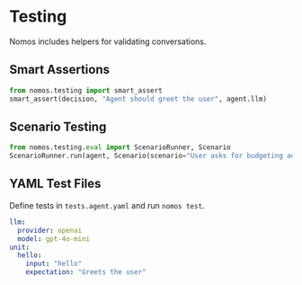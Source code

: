 # Testing

Nomos includes helpers for validating conversations.

## Smart Assertions

```python
from nomos.testing import smart_assert
smart_assert(decision, "Agent should greet the user", agent.llm)
```

## Scenario Testing

```python
from nomos.testing.eval import ScenarioRunner, Scenario
ScenarioRunner.run(agent, Scenario(scenario="User asks for budgeting advice"))
```

## YAML Test Files

Define tests in `tests.agent.yaml` and run `nomos test`.

```yaml
llm:
  provider: openai
  model: gpt-4o-mini
unit:
  hello:
    input: "hello"
    expectation: "Greets the user"
```

